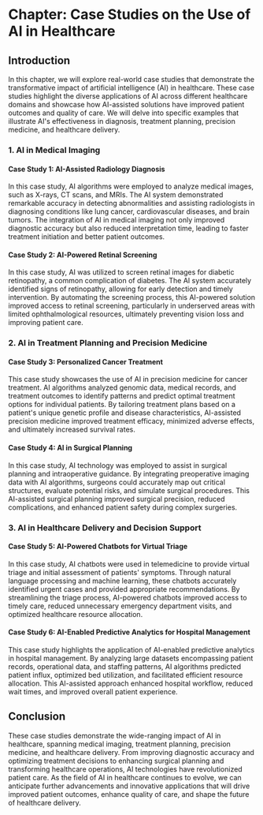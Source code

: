 Chapter: Case Studies on the Use of AI in Healthcare
====================================================

Introduction
------------

In this chapter, we will explore real-world case studies that demonstrate the transformative impact of artificial intelligence (AI) in healthcare. These case studies highlight the diverse applications of AI across different healthcare domains and showcase how AI-assisted solutions have improved patient outcomes and quality of care. We will delve into specific examples that illustrate AI's effectiveness in diagnosis, treatment planning, precision medicine, and healthcare delivery.

### 1. AI in Medical Imaging

#### Case Study 1: AI-Assisted Radiology Diagnosis

In this case study, AI algorithms were employed to analyze medical images, such as X-rays, CT scans, and MRIs. The AI system demonstrated remarkable accuracy in detecting abnormalities and assisting radiologists in diagnosing conditions like lung cancer, cardiovascular diseases, and brain tumors. The integration of AI in medical imaging not only improved diagnostic accuracy but also reduced interpretation time, leading to faster treatment initiation and better patient outcomes.

#### Case Study 2: AI-Powered Retinal Screening

In this case study, AI was utilized to screen retinal images for diabetic retinopathy, a common complication of diabetes. The AI system accurately identified signs of retinopathy, allowing for early detection and timely intervention. By automating the screening process, this AI-powered solution improved access to retinal screening, particularly in underserved areas with limited ophthalmological resources, ultimately preventing vision loss and improving patient care.

### 2. AI in Treatment Planning and Precision Medicine

#### Case Study 3: Personalized Cancer Treatment

This case study showcases the use of AI in precision medicine for cancer treatment. AI algorithms analyzed genomic data, medical records, and treatment outcomes to identify patterns and predict optimal treatment options for individual patients. By tailoring treatment plans based on a patient's unique genetic profile and disease characteristics, AI-assisted precision medicine improved treatment efficacy, minimized adverse effects, and ultimately increased survival rates.

#### Case Study 4: AI in Surgical Planning

In this case study, AI technology was employed to assist in surgical planning and intraoperative guidance. By integrating preoperative imaging data with AI algorithms, surgeons could accurately map out critical structures, evaluate potential risks, and simulate surgical procedures. This AI-assisted surgical planning improved surgical precision, reduced complications, and enhanced patient safety during complex surgeries.

### 3. AI in Healthcare Delivery and Decision Support

#### Case Study 5: AI-Powered Chatbots for Virtual Triage

In this case study, AI chatbots were used in telemedicine to provide virtual triage and initial assessment of patients' symptoms. Through natural language processing and machine learning, these chatbots accurately identified urgent cases and provided appropriate recommendations. By streamlining the triage process, AI-powered chatbots improved access to timely care, reduced unnecessary emergency department visits, and optimized healthcare resource allocation.

#### Case Study 6: AI-Enabled Predictive Analytics for Hospital Management

This case study highlights the application of AI-enabled predictive analytics in hospital management. By analyzing large datasets encompassing patient records, operational data, and staffing patterns, AI algorithms predicted patient influx, optimized bed utilization, and facilitated efficient resource allocation. This AI-assisted approach enhanced hospital workflow, reduced wait times, and improved overall patient experience.

Conclusion
----------

These case studies demonstrate the wide-ranging impact of AI in healthcare, spanning medical imaging, treatment planning, precision medicine, and healthcare delivery. From improving diagnostic accuracy and optimizing treatment decisions to enhancing surgical planning and transforming healthcare operations, AI technologies have revolutionized patient care. As the field of AI in healthcare continues to evolve, we can anticipate further advancements and innovative applications that will drive improved patient outcomes, enhance quality of care, and shape the future of healthcare delivery.
